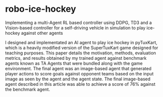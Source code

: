 # robo-ice-hockey
Implementing a multi-Agent RL based controller using DDPG, TD3 and a Vision-based controller for a self-driving vehicle in simulation to play ice-hockey against other agents

I designed and implementated an AI
agent to play ice hockey in pyTuxKart, which is a heavily
modified version of the SuperTuxKart game designed for
teaching purposes. This paper details the motivation,
methods, evaluation metrics, and results obtained by my
trained agent against benchmark agents known as TA
Agents that were bundled along with the game environment.
The final agent was an image-based agent that generated
player actions to score goals against opponent teams based
on the input image as seen by the agent and the agent state.
The final image-based agent described in this article was
able to achieve a score of 76% against the benchmark agent.
